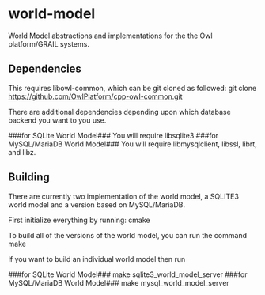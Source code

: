 world-model
===========

  World Model abstractions and implementations for the the Owl platform/GRAIL systems.

Dependencies
------------

  This requires libowl-common, which can be git cloned as followed:
    git clone https://github.com/OwlPlatform/cpp-owl-common.git

  There are additional dependencies depending upon which database backend you want to you use.

###for SQLite World Model###
  You will require libsqlite3
###for MySQL/MariaDB World Model###
  You will require libmysqlclient, libssl, librt, and libz.

Building
--------

  There are currently two implementation of the world model, a SQLITE3 world
  model and a version based on MySQL/MariaDB.

  First initialize everything by running:
    cmake

  To build all of the versions of the world model, you can run the command
    make

  If you want to build an individual world model then run

###for SQLite World Model###
    make sqlite3_world_model_server
###for MySQL/MariaDB World Model###
    make mysql_world_model_server

